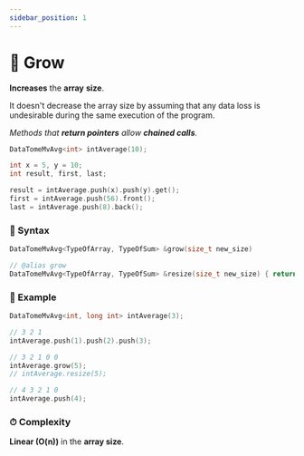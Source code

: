 ```yaml
---
sidebar_position: 1
---
```


# 📐 Grow

**Increases** the **array** **size**.

It doesn't decrease the array size by assuming that any data loss is undesirable during the same execution of the program.

_Methods that **return pointers** allow **chained calls**._

```cpp
DataTomeMvAvg<int> intAverage(10);

int x = 5, y = 10;
int result, first, last;

result = intAverage.push(x).push(y).get();
first = intAverage.push(56).front();
last = intAverage.push(8).back();
```

### 📝 Syntax

```cpp
DataTomeMvAvg<TypeOfArray, TypeOfSum> &grow(size_t new_size)

// @alias grow
DataTomeMvAvg<TypeOfArray, TypeOfSum> &resize(size_t new_size) { return grow(new_size); }
```

### 🔮 Example

```cpp
DataTomeMvAvg<int, long int> intAverage(3);

// 3 2 1
intAverage.push(1).push(2).push(3);

// 3 2 1 0 0
intAverage.grow(5);
// intAverage.resize(5);

// 4 3 2 1 0
intAverage.push(4);
```

### ⏱ Complexity

**Linear (O(n))** in the **array size**.
